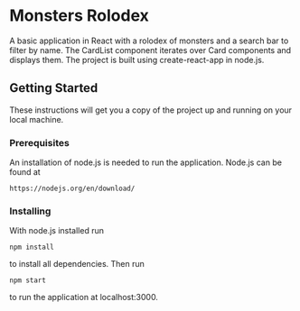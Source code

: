 # Monsters Rolodex

A basic application in React with a rolodex of monsters and a search bar to filter by name. The CardList component iterates over Card components and displays them. The project is built using create-react-app in node.js.

## Getting Started

These instructions will get you a copy of the project up and running on your local machine.

### Prerequisites

An installation of node.js is needed to run the application. Node.js can be found at

```
https://nodejs.org/en/download/
```

### Installing

With node.js installed run

```
npm install
```

to install all dependencies. Then run

```
npm start
```

to run the application at localhost:3000.
